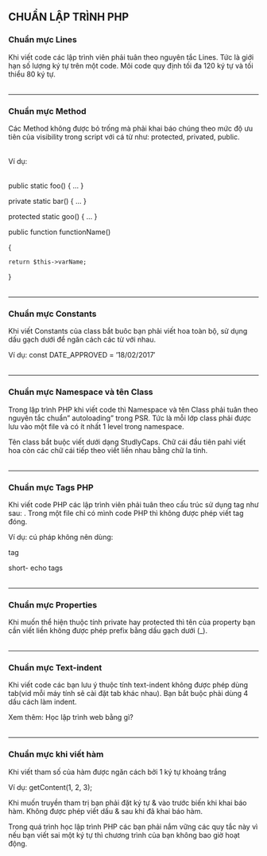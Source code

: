 <H2>CHUẨN LẬP TRÌNH PHP</H2>
<H3>Chuẩn mực Lines</H3> 
<table>Khi viết code các lập trình viên phải tuân theo nguyên tắc Lines. Tức là giới hạn số lượng ký tự trên một code. Mõi code quy định tối đa 120 ký tự và tối thiểu 80 ký tự.</table>
<hr/>
<H3>Chuẩn mực Method</H3>
<table>Các Method không được bỏ trống mà phải khai báo chúng theo mức độ ưu tiên của visibility trong script với cá từ như: protected, privated, public.</table>
<table>Ví dụ:</table>
<table>public    static foo() { … }

private   static bar() { … }

protected static goo() { … }

public function functionName()

{

    return $this->varName;

} </table>

<hr/>
<H3>Chuẩn mực Constants</H3>
<table>Khi viết Constants của class bắt buôc bạn phải viết hoa toàn bộ, sử dụng dấu gạch dưới để ngăn cách các từ với nhau.

Ví dụ: const DATE_APPROVED = ’18/02/2017′</table>
<hr/>
<H3>Chuẩn mực Namespace và tên Class</H3>
<table>Trong lập trình PHP khi viết code thì Namespace và tên Class phải tuân theo nguyên tắc chuẩn” autoloading” trong PSR. Tức là mỗi lớp class phải được lưu vào một file và có ít nhất 1 level trong namespace.

Tên class bắt buộc viết dưới dạng StudlyCaps. Chữ cái đầu tiên pahỉ viết hoa còn các chữ cái tiếp theo viết liền nhau bằng chữ la tinh.

</table>
<hr/>
<H3>Chuẩn mực Tags PHP</H3>
<table>Khi viết code PHP các lập trình viên phải tuân theo cấu trúc sử dụng tag như sau: <?php ?>. Trong một file chỉ có mình code PHP thì không được phép viết tag đóng.

Ví dụ: cú pháp không nên dùng:

tag <? ?>
 
short- echo <?= ?> tags</table>
<hr/>

<H3>Chuẩn mực Properties</H3>
<table>Khi muốn thể hiện thuộc tính private hay protected thì tên của property bạn cần viết liền không được phép prefix bằng dấu gạch dưới (_).</table>
<hr/>
<h3>Chuẩn mực Text-indent</h3>
<table>Khi viết code các bạn lưu ý thuộc tính text-indent không được phép dùng tab(vid mỗi máy tính sẽ cài đặt tab khác nhau). Bạn bắt buộc phải dùng 4 dấu cách làm indent.

Xem thêm: Học lập trình web bằng gì?</table>
<hr/>
<H3>Chuẩn mực khi  viết hàm</H3>
<table>Khi viết tham số của hàm được ngăn cách bởi 1 ký tự khoảng trắng

Ví dụ: getContent(1, 2, 3);

Khi muốn truyền tham trị bạn phải đặt ký tự & vào trước biến khi khai báo hàm. Không được phép viết dấu & sau khi đã khai báo hàm.

Trong quá trình học lập trình PHP các bạn phải nắm vững các quy tắc này vì nếu bạn viết sai một ký tự thì chương trình của bạn không bao giờ hoạt động. </table>









